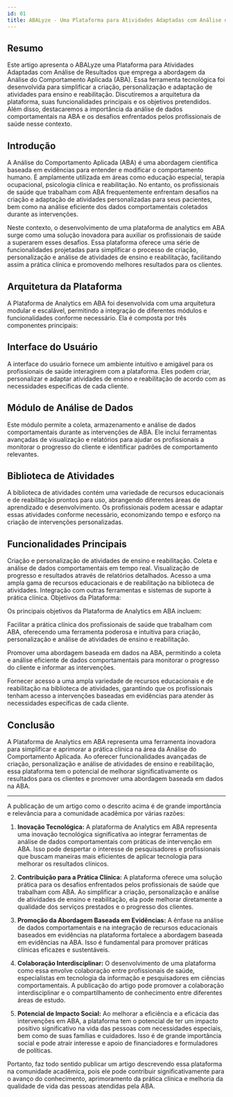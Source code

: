 ```yaml
---
id: 01
title: ABALyze - Uma Plataforma para Atividades Adaptadas com Análise de Resultados
---
```


## Resumo

Este artigo apresenta o ABALyze uma Plataforma para Atividades Adaptadas com Análise de Resultados que emprega a abordagem da Análise do Comportamento Aplicada (ABA). Essa ferramenta tecnológica foi desenvolvida para simplificar a criação, personalização e adaptação de atividades para ensino e reabilitação. Discutiremos a arquitetura da plataforma, suas funcionalidades principais e os objetivos pretendidos. Além disso, destacaremos a importância da análise de dados comportamentais na ABA e os desafios enfrentados pelos profissionais de saúde nesse contexto.

## Introdução

A Análise do Comportamento Aplicada (ABA) é uma abordagem científica baseada em evidências para entender e modificar o comportamento humano. É amplamente utilizada em áreas como educação especial, terapia ocupacional, psicologia clínica e reabilitação. No entanto, os profissionais de saúde que trabalham com ABA frequentemente enfrentam desafios na criação e adaptação de atividades personalizadas para seus pacientes, bem como na análise eficiente dos dados comportamentais coletados durante as intervenções.

Neste contexto, o desenvolvimento de uma plataforma de analytics em ABA surge como uma solução inovadora para auxiliar os profissionais de saúde a superarem esses desafios. Essa plataforma oferece uma série de funcionalidades projetadas para simplificar o processo de criação, personalização e análise de atividades de ensino e reabilitação, facilitando assim a prática clínica e promovendo melhores resultados para os clientes.

## Arquitetura da Plataforma

A Plataforma de Analytics em ABA foi desenvolvida com uma arquitetura modular e escalável, permitindo a integração de diferentes módulos e funcionalidades conforme necessário. Ela é composta por três componentes principais:

## Interface do Usuário 

A interface do usuário fornece um ambiente intuitivo e amigável para os profissionais de saúde interagirem com a plataforma. Eles podem criar, personalizar e adaptar atividades de ensino e reabilitação de acordo com as necessidades específicas de cada cliente.

## Módulo de Análise de Dados 

Este módulo permite a coleta, armazenamento e análise de dados comportamentais durante as intervenções de ABA. Ele inclui ferramentas avançadas de visualização e relatórios para ajudar os profissionais a monitorar o progresso do cliente e identificar padrões de comportamento relevantes.

## Biblioteca de Atividades

A biblioteca de atividades contém uma variedade de recursos educacionais e de reabilitação prontos para uso, abrangendo diferentes áreas de aprendizado e desenvolvimento. Os profissionais podem acessar e adaptar essas atividades conforme necessário, economizando tempo e esforço na criação de intervenções personalizadas.

## Funcionalidades Principais

Criação e personalização de atividades de ensino e reabilitação.
Coleta e análise de dados comportamentais em tempo real.
Visualização de progresso e resultados através de relatórios detalhados.
Acesso a uma ampla gama de recursos educacionais e de reabilitação na biblioteca de atividades.
Integração com outras ferramentas e sistemas de suporte à prática clínica.
Objetivos da Plataforma:

Os principais objetivos da Plataforma de Analytics em ABA incluem:

Facilitar a prática clínica dos profissionais de saúde que trabalham com ABA, oferecendo uma ferramenta poderosa e intuitiva para criação, personalização e análise de atividades de ensino e reabilitação.

Promover uma abordagem baseada em dados na ABA, permitindo a coleta e análise eficiente de dados comportamentais para monitorar o progresso do cliente e informar as intervenções.

Fornecer acesso a uma ampla variedade de recursos educacionais e de reabilitação na biblioteca de atividades, garantindo que os profissionais tenham acesso a intervenções baseadas em evidências para atender às necessidades específicas de cada cliente.

## Conclusão

A Plataforma de Analytics em ABA representa uma ferramenta inovadora para simplificar e aprimorar a prática clínica na área da Análise do Comportamento Aplicada. Ao oferecer funcionalidades avançadas de criação, personalização e análise de atividades de ensino e reabilitação, essa plataforma tem o potencial de melhorar significativamente os resultados para os clientes e promover uma abordagem baseada em dados na ABA.

---

A publicação de um artigo como o descrito acima é de grande importância e relevância para a comunidade acadêmica por várias razões:

1. **Inovação Tecnológica:** A plataforma de Analytics em ABA representa uma inovação tecnológica significativa ao integrar ferramentas de análise de dados comportamentais com práticas de intervenção em ABA. Isso pode despertar o interesse de pesquisadores e profissionais que buscam maneiras mais eficientes de aplicar tecnologia para melhorar os resultados clínicos.

2. **Contribuição para a Prática Clínica:** A plataforma oferece uma solução prática para os desafios enfrentados pelos profissionais de saúde que trabalham com ABA. Ao simplificar a criação, personalização e análise de atividades de ensino e reabilitação, ela pode melhorar diretamente a qualidade dos serviços prestados e o progresso dos clientes.

3. **Promoção da Abordagem Baseada em Evidências:** A ênfase na análise de dados comportamentais e na integração de recursos educacionais baseados em evidências na plataforma fortalece a abordagem baseada em evidências na ABA. Isso é fundamental para promover práticas clínicas eficazes e sustentáveis.

4. **Colaboração Interdisciplinar:** O desenvolvimento de uma plataforma como essa envolve colaboração entre profissionais de saúde, especialistas em tecnologia da informação e pesquisadores em ciências comportamentais. A publicação do artigo pode promover a colaboração interdisciplinar e o compartilhamento de conhecimento entre diferentes áreas de estudo.

5. **Potencial de Impacto Social:** Ao melhorar a eficiência e a eficácia das intervenções em ABA, a plataforma tem o potencial de ter um impacto positivo significativo na vida das pessoas com necessidades especiais, bem como de suas famílias e cuidadores. Isso é de grande importância social e pode atrair interesse e apoio de financiadores e formuladores de políticas.

Portanto, faz todo sentido publicar um artigo descrevendo essa plataforma na comunidade acadêmica, pois ele pode contribuir significativamente para o avanço do conhecimento, aprimoramento da prática clínica e melhoria da qualidade de vida das pessoas atendidas pela ABA.